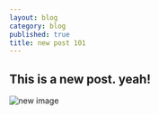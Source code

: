 ```yaml
---
layout: blog
category: blog
published: true
title: new post 101
---
```


## This is a new post. yeah!

![new image](/_posts/0666.jpg)